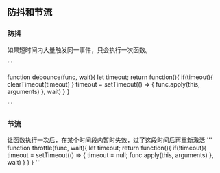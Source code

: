 ## 防抖和节流

### 防抖

如果短时间内大量触发同一事件，只会执行一次函数。

'''

function debounce(func, wait){
    let timeout;
    return function(){
        if(timeout){
            clearTimeout(timeout)
        }
        timeout = setTimeout(() => {
            func.apply(this, arguments)
        }, wait)
    }
}

'''

### 节流
让函数执行一次后，在某个时间段内暂时失效，过了这段时间后再重新激活
'''
function throttle(func, wait){
    let timeout;
        return function(){
            if(!timeout){
                timeout = setTimeout(() => {
                    timeout = null;
                    func.apply(this, arguments)
                }, wait)
            }
    }
}
'''
